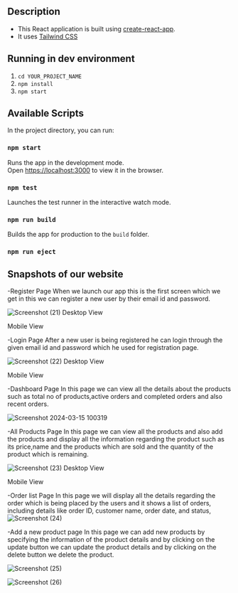 ## Description

- This React application is built using [create-react-app](https://create-react-app.dev/).
- It uses [Tailwind CSS](https://tailwindcss.com/)

## Running in dev environment

1. `cd YOUR_PROJECT_NAME`
2. `npm install`
3. `npm start`

## Available Scripts

In the project directory, you can run:

### `npm start`

Runs the app in the development mode.<br>
Open [https://localhost:3000](https://localhost:3000) to view it in the browser.

### `npm test`

Launches the test runner in the interactive watch mode.<br>

### `npm run build`

Builds the app for production to the `build` folder.<br>

### `npm run eject`

## Snapshots of our website

-Register Page
When we launch our app this is the first screen which we get in this we can register a new user by their email id and password.

![Screenshot (21)](https://github.com/Abhilash9019/ERP_Abhilash_ENTNT/assets/92904573/77ceb53c-0ea7-454a-85f2-bddfefefba53)
Desktop View


Mobile View


-Login Page
After a new user is being registered he can login through the given email id and password which he used for registration page.

![Screenshot (22)](https://github.com/Abhilash9019/ERP_Abhilash_ENTNT/assets/92904573/a6cc95a1-f61a-4c19-b667-9516bdb54fda)
Desktop  View


Mobile View

-Dashboard  Page
In this page we can view all the details about the products such as total no of products,active orders and completed orders and also recent orders.

![Screenshot 2024-03-15 100319](https://github.com/Abhilash9019/ERP_Abhilash_ENTNT/assets/92904573/91d2f9dc-0aae-4241-93dd-80d18f18d2b4)

-All Products Page
In this page we can view all the products and also add the products  and display all the information regarding the product such as its price,name and the products which are sold and the quantity of the product which is remaining.

![Screenshot (23)](https://github.com/Abhilash9019/ERP_Abhilash_ENTNT/assets/92904573/7f8ad268-ec69-47e0-b2a8-439203016d8b)
Desktop View


Mobile View

-Order list Page
In this page we will display all the details regarding the order which is being placed by the users and it shows a list of orders, including details like order ID, customer name, order date, and status,
![Screenshot (24)](https://github.com/Abhilash9019/ERP_Abhilash_ENTNT/assets/92904573/da13a66b-353a-431f-bcfa-24b4a632baf5)


-Add a new product page
In this page we can add new products by specifying the information of the product details and by clicking on the update button we can update the product details and by clicking on the delete button we delete the product.

![Screenshot (25)](https://github.com/Abhilash9019/ERP_Abhilash_ENTNT/assets/92904573/af7ce612-8938-4bbe-8a7b-bc982b571329)

![Screenshot (26)](https://github.com/Abhilash9019/ERP_Abhilash_ENTNT/assets/92904573/d29d3ecc-bde5-4c21-b0dc-47b4517ab65d)








